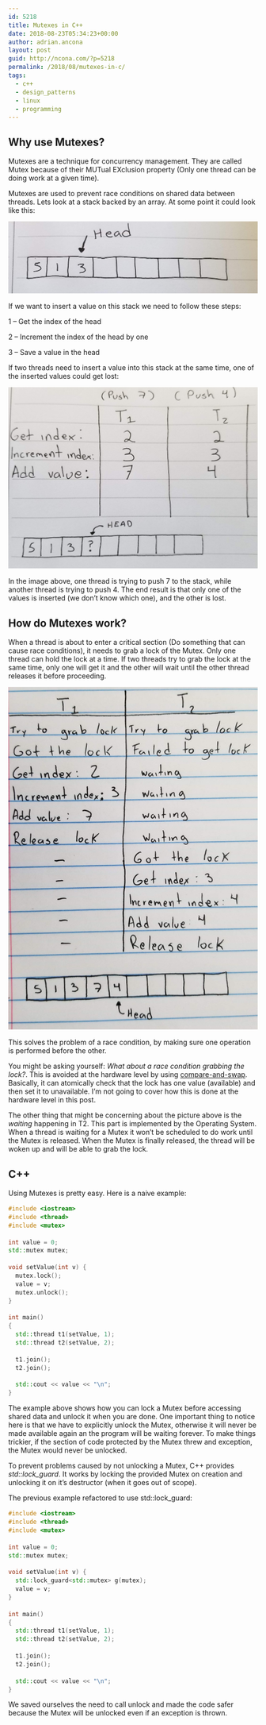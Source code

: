```yaml
---
id: 5218
title: Mutexes in C++
date: 2018-08-23T05:34:23+00:00
author: adrian.ancona
layout: post
guid: http://ncona.com/?p=5218
permalink: /2018/08/mutexes-in-c/
tags:
  - c++
  - design_patterns
  - linux
  - programming
---
```

## Why use Mutexes?

Mutexes are a technique for concurrency management. They are called Mutex because of their MUTual EXclusion property (Only one thread can be doing work at a given time).

Mutexes are used to prevent race conditions on shared data between threads. Lets look at a stack backed by an array. At some point it could look like this:

[<img src="/images/posts/head.jpg" />](/images/posts/head.jpg)

If we want to insert a value on this stack we need to follow these steps:

1 &#8211; Get the index of the head
  
2 &#8211; Increment the index of the head by one
  
3 &#8211; Save a value in the head

If two threads need to insert a value into this stack at the same time, one of the inserted values could get lost:

<!--more-->

[<img src="/images/posts/threads.jpg" />](/images/posts/threads.jpg)

In the image above, one thread is trying to push 7 to the stack, while another thread is trying to push 4. The end result is that only one of the values is inserted (we don&#8217;t know which one), and the other is lost.

## How do Mutexes work?

When a thread is about to enter a critical section (Do something that can cause race conditions), it needs to grab a lock of the Mutex. Only one thread can hold the lock at a time. If two threads try to grab the lock at the same time, only one will get it and the other will wait until the other thread releases it before proceeding.

[<img src="/images/posts/mutexes.jpg" />](/images/posts/mutexes.jpg)

This solves the problem of a race condition, by making sure one operation is performed before the other.

You might be asking yourself: _What about a race condition grabbing the lock?_. This is avoided at the hardware level by using [compare-and-swap](https://en.wikipedia.org/wiki/Compare-and-swap). Basically, it can atomically check that the lock has one value (available) and then set it to unavailable. I&#8217;m not going to cover how this is done at the hardware level in this post.

The other thing that might be concerning about the picture above is the _waiting_ happening in T2. This part is implemented by the Operating System. When a thread is waiting for a Mutex it won&#8217;t be scheduled to do work until the Mutex is released. When the Mutex is finally released, the thread will be woken up and will be able to grab the lock.

## C++

Using Mutexes is pretty easy. Here is a naive example:

```cpp
#include <iostream>
#include <thread>
#include <mutex>

int value = 0;
std::mutex mutex;

void setValue(int v) {
  mutex.lock();
  value = v;
  mutex.unlock();
}

int main()
{
  std::thread t1(setValue, 1);
  std::thread t2(setValue, 2);

  t1.join();
  t2.join();

  std::cout << value << "\n";
}
```

The example above shows how you can lock a Mutex before accessing shared data and unlock it when you are done. One important thing to notice here is that we have to explicitly unlock the Mutex, otherwise it will never be made available again an the program will be waiting forever. To make things trickier, if the section of code protected by the Mutex threw and exception, the Mutex would never be unlocked.

To prevent problems caused by not unlocking a Mutex, C++ provides _std::lock_guard_. It works by locking the provided Mutex on creation and unlocking it on it&#8217;s destructor (when it goes out of scope).

The previous example refactored to use std::lock_guard:

```cpp
#include <iostream>
#include <thread>
#include <mutex>

int value = 0;
std::mutex mutex;

void setValue(int v) {
  std::lock_guard<std::mutex> g(mutex);
  value = v;
}

int main()
{
  std::thread t1(setValue, 1);
  std::thread t2(setValue, 2);

  t1.join();
  t2.join();

  std::cout << value << "\n";
}
```

We saved ourselves the need to call unlock and made the code safer because the Mutex will be unlocked even if an exception is thrown.
